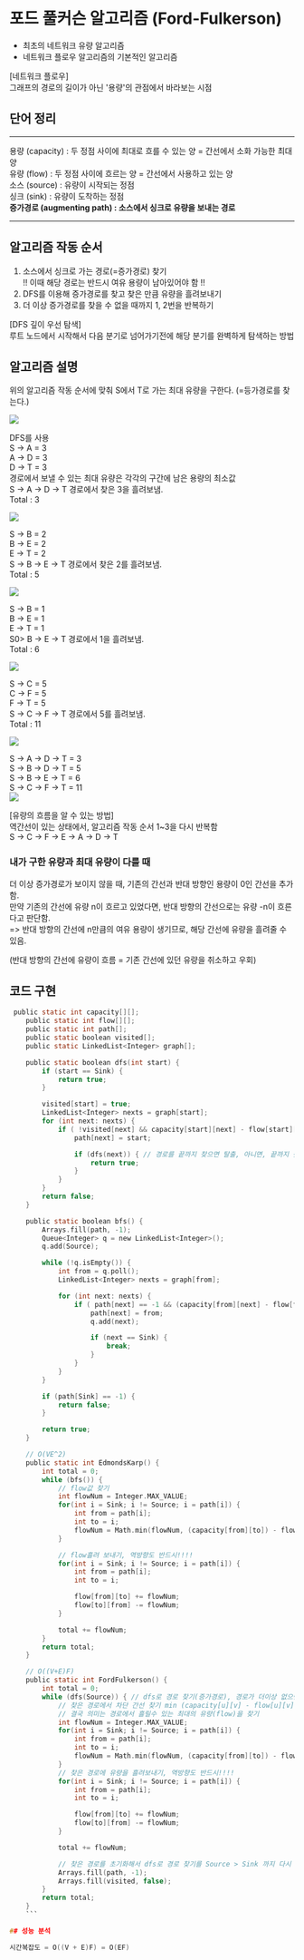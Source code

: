 # 포드 풀커슨 알고리즘 (Ford-Fulkerson)

- 최초의 네트워크 유량 알고리즘
- 네트워크 플로우 알고리즘의 기본적인 알고리즘    


[네트워크 플로우]  
그래프의 경로의 길이가 아닌 '용량'의 관점에서 바라보는 시점  

## 단어 정리
---

용량 (capacity) : 두 정점 사이에 최대로 흐를 수 있는 양 = 간선에서 소화 가능한 최대 양  
유량 (flow) : 두 정점 사이에 흐르는 양 = 간선에서 사용하고 있는 양  
소스 (source) : 유량이 시작되는 정점  
싱크 (sink) : 유량이 도착하는 정점  
**증가경로 (augmenting path) : 소스에서 싱크로 유량을 보내는 경로**

---

## 알고리즘 작동 순서
1. 소스에서 싱크로 가는 경로(=증가경로) 찾기  
    !! 이때 해당 경로는 반드시 여유 용량이 남아있어야 함 !!  
2. DFS를 이용해 증가경로를 찾고 찾은 만큼 유량을 흘려보내기  
3. 더 이상 증가경로를 찾을 수 없을 때까지 1, 2번을 반복하기  

[DFS 깊이 우선 탐색]  
루트 노드에서 시작해서 다음 분기로 넘어가기전에 해당 분기를 완벽하게 탐색하는 방법  

## 알고리즘 설명

위의 알고리즘 작동 순서에 맞춰 S에서 T로 가는 최대 유량을 구한다. (=등가경로를 찾는다.)

![](https://postfiles.pstatic.net/MjAyMjA0MjhfODgg/MDAxNjUxMTQ0MTgxMjY3.nNw0Hu7w-_0yKdoBJ4ljWhh0v4N544LahxhWx5kC3zQg._iXq1IJPVihFAnleS4D0b41zDI-_SjGVV9gWcP_ONP8g.PNG.kimsanga0430/%EC%8A%AC%EB%9D%BC%EC%9D%B4%EB%93%9C1.PNG?type=w773)


DFS를 사용    
S -> A = 3     
A -> D = 3   
D -> T = 3  
경로에서 보낼 수 있는 최대 유량은 각각의 구간에 남은 용량의 최소값  
S -> A -> D -> T 경로에서 찾은 3을 흘려보냄.  
Total : 3  

![](https://postfiles.pstatic.net/MjAyMjA0MjhfMTM3/MDAxNjUxMTQ0MTgxMjcy.YAqvSThlIR32MOvKbyOuppT-njp0ttIZSKvUqcOdsUEg.t3l2a2o2O3jr0CIyDSd6UAiw3fFGCMOGCTS-BfgvmMcg.PNG.kimsanga0430/%EC%8A%AC%EB%9D%BC%EC%9D%B4%EB%93%9C2.PNG?type=w773)

S -> B = 2  
B -> E = 2  
E -> T = 2  
S -> B -> E -> T 경로에서 찾은 2를 흘려보냄.  
Total : 5

![](https://postfiles.pstatic.net/MjAyMjA0MjhfNDgg/MDAxNjUxMTQ0MTgxMjY3.gqGXdOJ8ceaxt3-pqhJezHIfpAscYAnGEvgxx-_Vz6og.dtp7MeYaLtIw3Iy95hAoLY-Y82WtbjSLfJhFt9X1CDkg.PNG.kimsanga0430/%EC%8A%AC%EB%9D%BC%EC%9D%B4%EB%93%9C3.PNG?type=w773)  

S -> B = 1  
B -> E = 1  
E -> T = 1  
S0> B -> E -> T 경로에서 1을 흘려보냄.  
Total : 6  

![](https://postfiles.pstatic.net/MjAyMjA0MjhfODAg/MDAxNjUxMTQ0MTgxMjcx.pIyZ63yiXoZ25YjnFLMGVGJkHEDH--p1xxWLMeifm5Ig.FnvRxOFDln1zqCfrSGOHxEWDMxU-2288C1Ic0hm4lhkg.PNG.kimsanga0430/%EC%8A%AC%EB%9D%BC%EC%9D%B4%EB%93%9C4.PNG?type=w773)

S -> C = 5  
C -> F = 5  
F -> T = 5  
S -> C -> F -> T 경로에서 5를 흘려보냄.  
Total : 11

![](https://postfiles.pstatic.net/MjAyMjA0MjhfMjYw/MDAxNjUxMTQ0MTgxMjcy.q0-2kyerc7FiRrJBqWlc_OkSLWfMYQWhO2hXHrUV8Q0g.lWxm80_VN6cPdOPIspJQEy6A6CBadxv5ZuD0-CKg0OUg.PNG.kimsanga0430/%EC%8A%AC%EB%9D%BC%EC%9D%B4%EB%93%9C5.PNG?type=w773)

S -> A -> D -> T = 3  
S -> B -> D -> T = 5  
S -> B -> E -> T = 6  
S -> C -> F -> T = 11  
![](https://postfiles.pstatic.net/MjAyMjA0MjhfMjM4/MDAxNjUxMTQ0MTgxMjcy.xxHcUJdVdzMjfeIih2qDjhbQBk_XtpFCLyoUcqy782cg.Fs2AGWZPUZtWJ5gEs4lYTipcU-x0spq34Yg1IGOYz7sg.PNG.kimsanga0430/%EC%8A%AC%EB%9D%BC%EC%9D%B4%EB%93%9C6.PNG?type=w773)

[유량의 흐름을 알 수 있는 방법]  
역간선이 있는 상태에서, 알고리즘 작동 순서 1~3을 다시 반복함  
S -> C -> F -> E -> A -> D -> T  

### 내가 구한 유량과 최대 유량이 다를 때 

더 이상 증가경로가 보이지 않을 때, 기존의 간선과 반대 방향인 용량이 0인 간선을 추가함.  
만약 기존의 간선에 유량 n이 흐르고 있었다면, 반대 방향의 간선으로는 유량 -n이 흐른다고 판단함.  
=> 반대 방향의 간선에 n만큼의 여유 용량이 생기므로, 해당 간선에 유량을 흘려줄 수 있음. 

(반대 방향의 간선에 유량이 흐름 = 기존 간선에 있던 유량을 취소하고 우회)  

## 코드 구현
```C
 public static int capacity[][];
    public static int flow[][];
    public static int path[];
    public static boolean visited[];
    public static LinkedList<Integer> graph[];

    public static boolean dfs(int start) {
        if (start == Sink) {
            return true;
        }

        visited[start] = true;
        LinkedList<Integer> nexts = graph[start];
        for (int next: nexts) {
            if ( !visited[next] && capacity[start][next] - flow[start][next] > 0) {
                path[next] = start;

                if (dfs(next)) { // 경로를 끝까지 찾으면 탈출, 아니면, 끝까지 찾기 재시도
                    return true;
                }
            }
        }
        return false;
    }

    public static boolean bfs() {
        Arrays.fill(path, -1);
        Queue<Integer> q = new LinkedList<Integer>();
        q.add(Source);

        while (!q.isEmpty()) {
            int from = q.poll();
            LinkedList<Integer> nexts = graph[from];

            for (int next: nexts) {
                if ( path[next] == -1 && (capacity[from][next] - flow[from][next]) > 0 ) {
                    path[next] = from;
                    q.add(next);

                    if (next == Sink) {
                        break;
                    }
                }
            }
        }

        if (path[Sink] == -1) {
            return false;
        }

        return true;
    }

    // O(VE^2)
    public static int EdmondsKarp() {
        int total = 0;
        while (bfs()) {
            // flow값 찾기
            int flowNum = Integer.MAX_VALUE;
            for(int i = Sink; i != Source; i = path[i]) {
                int from = path[i];
                int to = i;
                flowNum = Math.min(flowNum, (capacity[from][to]) - flow[from][to]);
            }

            // flow흘려 보내기, 역방향도 반드시!!!!
            for(int i = Sink; i != Source; i = path[i]) {
                int from = path[i];
                int to = i;

                flow[from][to] += flowNum;
                flow[to][from] -= flowNum;
            }

            total += flowNum;
        }
        return total;
    }

    // O((V+E)F)
    public static int FordFulkerson() {
        int total = 0;
        while (dfs(Source)) { // dfs로 경로 찾기(증가경로), 경로가 더이상 없으면 종료임.
            // 찾은 경로에서 차단 간선 찾기 min (capacity[u][v] - flow[u][v])
            // 결국 의미는 경로에서 흘릴수 있는 최대의 유량(flow)을 찾기
            int flowNum = Integer.MAX_VALUE;
            for(int i = Sink; i != Source; i = path[i]) {
                int from = path[i];
                int to = i;
                flowNum = Math.min(flowNum, (capacity[from][to]) - flow[from][to]);
            }
            // 찾은 경로에 유량을 흘려보내기, 역방향도 반드시!!!!
            for(int i = Sink; i != Source; i = path[i]) {
                int from = path[i];
                int to = i;

                flow[from][to] += flowNum;
                flow[to][from] -= flowNum;
            }

            total += flowNum;

            // 찾은 경로를 초기화해서 dfs로 경로 찾기를 Source > Sink 까지 다시 할 수 있게 함.
            Arrays.fill(path, -1);
            Arrays.fill(visited, false);
        }
        return total;
    }
    ```

## 성능 분석

시간복잡도 = O((V + E)F) = O(EF)  
